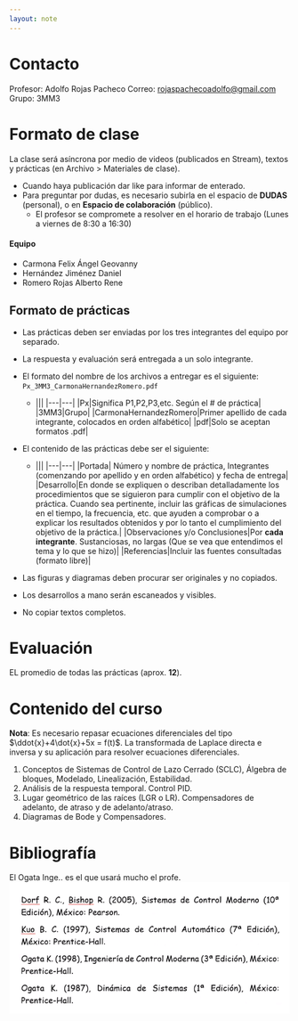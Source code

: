 ```yaml
---
layout: note
---
```


# Contacto
Profesor: Adolfo Rojas Pacheco
Correo: rojaspachecoadolfo@gmail.com
Grupo: 3MM3

# Formato de clase
La clase será asíncrona por medio de videos (publicados en Stream), textos y prácticas (en Archivo > Materiales de clase).

* Cuando haya publicación dar like para informar de enterado.
* Para preguntar por dudas, es necesario subirla en el espacio de **DUDAS** (personal), o en **Espacio de colaboración** (público).
	* El profesor se compromete a resolver en el horario de trabajo (Lunes a viernes de 8:30 a 16:30)

#### Equipo
- Carmona Felix Ángel Geovanny
- Hernández Jiménez Daniel
- Romero Rojas Alberto Rene

## Formato de prácticas

* Las prácticas deben ser enviadas por los tres integrantes del equipo por separado.
* La respuesta y evaluación será entregada a un solo integrante.
* El formato del nombre de los archivos a entregar es el siguiente: `Px_3MM3_CarmonaHernandezRomero.pdf`
	* |||
	|---|---|
	|Px|Significa P1,P2,P3,etc. Según el # de práctica|
	|3MM3|Grupo|
	|CarmonaHernandezRomero|Primer apellido de cada integrante, colocados en orden alfabético|
	|pdf|Solo se aceptan formatos .pdf|
	
	
* El contenido de las prácticas debe ser el siguiente:
	* |||
	|---|---|
	|Portada| Número y nombre de práctica, Integrantes (comenzando por apellido y en orden alfabético) y fecha de entrega|
	|Desarrollo|En donde se expliquen o describan detalladamente los procedimientos que se siguieron para cumplir con el objetivo de la práctica. Cuando sea pertinente, incluir las gráficas de simulaciones en el tiempo, la frecuencia, etc. que ayuden a comprobar o a explicar los resultados obtenidos y por lo tanto el cumplimiento del objetivo de la práctica.|
	|Observaciones y/o Conclusiones|Por **cada integrante**. Sustanciosas, no largas (Que se vea que entendimos el tema y lo que se hizo)|
	|Referencias|Incluir las fuentes consultadas (formato libre)|
* Las figuras y diagramas deben procurar ser originales y no copiados.
* Los desarrollos a mano serán escaneados y visibles.
* No copiar textos completos.

# Evaluación
EL promedio de todas las prácticas (aprox. **12**).

# Contenido del curso
**Nota**: Es necesario repasar ecuaciones diferenciales del tipo $\ddot{x}+4\dot{x}+5x = f(t)$. La transformada de Laplace directa e inversa y su aplicación para resolver ecuaciones diferenciales.

1. Conceptos de Sistemas de Control de Lazo Cerrado (SCLC), Álgebra de bloques, Modelado, Linealización, Estabilidad.
2. Análisis de la respuesta temporal. Control PID.
3. Lugar geométrico de las raíces (LGR o LR). Compensadores de adelanto, de atraso y de adelanto/atraso.
4. Diagramas de Bode y Compensadores.

# Bibliografía
El Ogata Inge.. es el que usará mucho el profe.
![f293b34fa60bbfd7ccc33419633e4f09.png](../../../img/03b9ba9b83a7403898e597679f4438e6.png)